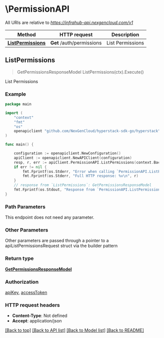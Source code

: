 # \PermissionAPI

All URIs are relative to *https://infrahub-api.nexgencloud.com/v1*

Method | HTTP request | Description
------------- | ------------- | -------------
[**ListPermissions**](PermissionAPI.md#ListPermissions) | **Get** /auth/permissions | List Permissions



## ListPermissions

> GetPermissionsResponseModel ListPermissions(ctx).Execute()

List Permissions



### Example

```go
package main

import (
	"context"
	"fmt"
	"os"
	openapiclient "github.com/NexGenCloud/hyperstack-sdk-go/hyperstack"
)

func main() {

	configuration := openapiclient.NewConfiguration()
	apiClient := openapiclient.NewAPIClient(configuration)
	resp, r, err := apiClient.PermissionAPI.ListPermissions(context.Background()).Execute()
	if err != nil {
		fmt.Fprintf(os.Stderr, "Error when calling `PermissionAPI.ListPermissions``: %v\n", err)
		fmt.Fprintf(os.Stderr, "Full HTTP response: %v\n", r)
	}
	// response from `ListPermissions`: GetPermissionsResponseModel
	fmt.Fprintf(os.Stdout, "Response from `PermissionAPI.ListPermissions`: %v\n", resp)
}
```

### Path Parameters

This endpoint does not need any parameter.

### Other Parameters

Other parameters are passed through a pointer to a apiListPermissionsRequest struct via the builder pattern


### Return type

[**GetPermissionsResponseModel**](GetPermissionsResponseModel.md)

### Authorization

[apiKey](../README.md#apiKey), [accessToken](../README.md#accessToken)

### HTTP request headers

- **Content-Type**: Not defined
- **Accept**: application/json

[[Back to top]](#) [[Back to API list]](../README.md#documentation-for-api-endpoints)
[[Back to Model list]](../README.md#documentation-for-models)
[[Back to README]](../README.md)

